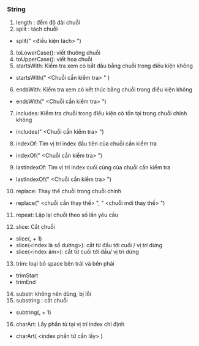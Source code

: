 ### String

1. length : đếm độ dài chuỗi
2. split : tách chuỗi

-   split(" <điều kiện tách> ")

3. toLowerCase(): viết thường chuỗi
4. toUpperCase(): viết hoa chuỗi
5. startsWith: Kiểm tra xem có bắt đầu bằng chuỗi trong điều kiện không

-   startsWith(" <Chuỗi cần kiểm tra> " )

6. endsWith: Kiểm tra xem có kết thúc bằng chuỗi trong điều kiện không

-   endsWith(" <Chuỗi cần kiểm tra> ")

7. includes: Kiểm tra chuỗi trong điều kiện có tồn tại trong chuỗi chính không

-   includes(" <Chuỗi cần kiểm tra> ")

8. indexOf: Tìm vị trí index đầu tiên của chuỗi cần kiểm tra

-   indexOf(" <Chuỗi cần kiểm tra> ")

9. lastIndexOf: Tìm vị trí index cuối cùng của chuỗi cần kiểm tra

-   lastIndexOf(" <Chuỗi cần kiểm tra> ")

10. replace: Thay thế chuỗi trong chuỗi chính

-   replace(" <chuỗi cần thay thế> ", " <chuỗi mới thay thế> ")

11. repeat: Lặp lại chuỗi theo số lần yêu cầu

12. slice: Cắt chuỗi

-   slice(<index start>, <index end> + 1)
-   slice(<index là số dương>): cắt từ đầu tới cuối / vị trí dừng
-   slice(<index âm>): cắt từ cuối tới đầu/ vị trí dừng

13. trim: loại bỏ space bên trái và bên phải

-   trimStart
-   trimEnd

14. substr: không nên dùng, bị lỗi
15. substring : cắt chuỗi

-   subtring(<index start>, <index end> + 1)

16. charArt: Lấy phần tử tại vị trí index chỉ định

-   charArt( <index phần tử cần lấy> )
